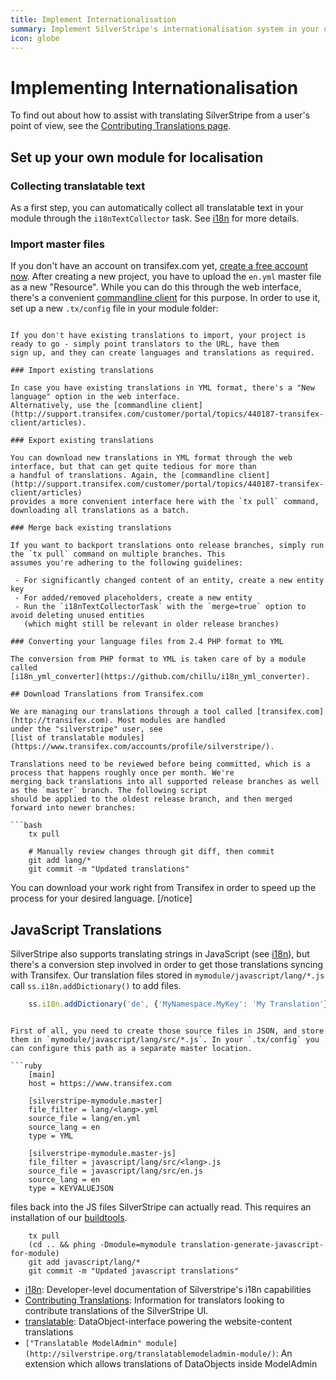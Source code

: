 ```yaml
---
title: Implement Internationalisation
summary: Implement SilverStripe's internationalisation system in your own modules.
icon: globe
---
```


# Implementing Internationalisation

To find out about how to assist with translating SilverStripe from a user's point of view, see the 
[Contributing Translations page](/contributing/translations).

## Set up your own module for localisation

### Collecting translatable text

As a first step, you can automatically collect all translatable text in your module through the `i18nTextCollector` 
task. See [i18n](../developer_guides/i18n#collecting-text) for more details.

### Import master files

If you don't have an account on transifex.com yet, [create a free account now](http://www.transifex.com/signup). After 
creating a new project, you have to upload the `en.yml` master file as a new "Resource". While you can do this through 
the web interface, there's a convenient 
[commandline client](http://support.transifex.com/customer/portal/topics/440187-transifex-client/articles) for this 
purpose. In order to use it, set up a new `.tx/config` file in your module folder:
	
```

If you don't have existing translations to import, your project is ready to go - simply point translators to the URL, have them 
sign up, and they can create languages and translations as required.

### Import existing translations

In case you have existing translations in YML format, there's a "New language" option in the web interface. 
Alternatively, use the [commandline client](http://support.transifex.com/customer/portal/topics/440187-transifex-client/articles).

### Export existing translations

You can download new translations in YML format through the web interface, but that can get quite tedious for more than 
a handful of translations. Again, the [commandline client](http://support.transifex.com/customer/portal/topics/440187-transifex-client/articles)
provides a more convenient interface here with the `tx pull` command, downloading all translations as a batch.

### Merge back existing translations

If you want to backport translations onto release branches, simply run the `tx pull` command on multiple branches. This 
assumes you're adhering to the following guidelines:

 - For significantly changed content of an entity, create a new entity key
 - For added/removed placeholders, create a new entity
 - Run the `i18nTextCollectorTask` with the `merge=true` option to avoid deleting unused entities
   (which might still be relevant in older release branches)

### Converting your language files from 2.4 PHP format to YML

The conversion from PHP format to YML is taken care of by a module called 
[i18n_yml_converter](https://github.com/chillu/i18n_yml_converter).

## Download Translations from Transifex.com

We are managing our translations through a tool called [transifex.com](http://transifex.com). Most modules are handled 
under the "silverstripe" user, see 
[list of translatable modules](https://www.transifex.com/accounts/profile/silverstripe/).

Translations need to be reviewed before being committed, which is a process that happens roughly once per month. We're 
merging back translations into all supported release branches as well as the `master` branch. The following script 
should be applied to the oldest release branch, and then merged forward into newer branches:
	
```bash
	tx pull

	# Manually review changes through git diff, then commit
	git add lang/*
	git commit -m "Updated translations"

```
You can download your work right from Transifex in order to speed up the process for your desired language.
[/notice]

## JavaScript Translations

SilverStripe also supports translating strings in JavaScript (see [i18n](/developer_guides/i18n)), but there's a 
conversion step involved in order to get those translations syncing with Transifex. Our translation files stored in 
`mymodule/javascript/lang/*.js` call `ss.i18n.addDictionary()` to add files.
	
```js
	ss.i18n.addDictionary('de', {'MyNamespace.MyKey': 'My Translation'});

```

```

First of all, you need to create those source files in JSON, and store them in `mymodule/javascript/lang/src/*.js`. In your `.tx/config` you can configure this path as a separate master location.
	
```ruby
	[main]
	host = https://www.transifex.com

	[silverstripe-mymodule.master]
	file_filter = lang/<lang>.yml
	source_file = lang/en.yml
	source_lang = en
	type = YML

	[silverstripe-mymodule.master-js]
	file_filter = javascript/lang/src/<lang>.js
	source_file = javascript/lang/src/en.js
	source_lang = en
	type = KEYVALUEJSON

```
files back into the JS files SilverStripe can actually read. This requires an installation of our 
[buildtools](https://github.com/silverstripe/silverstripe-buildtools).

```
	tx pull
	(cd .. && phing -Dmodule=mymodule translation-generate-javascript-for-module)
	git add javascript/lang/*
	git commit -m "Updated javascript translations"

```

 * [i18n](/developer_guides/i18n/): Developer-level documentation of Silverstripe's i18n capabilities
 * [Contributing Translations](/contributing/translations): Information for translators looking to contribute translations of the SilverStripe UI.
 * [translatable](https://github.com/silverstripe/silverstripe-translatable): DataObject-interface powering the website-content translations
 * `["Translatable ModelAdmin" module](http://silverstripe.org/translatablemodeladmin-module/)`: An extension which allows translations of DataObjects inside ModelAdmin
